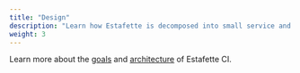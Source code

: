 ```yaml
---
title: "Design"
description: "Learn how Estafette is decomposed into small service and how they interact"
weight: 3
---
```


Learn more about the [goals][] and [architecture][] of Estafette CI.

[goals]: /design/goals/
[architecture]: /design/architecture/
